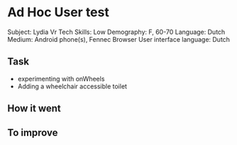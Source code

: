 # Ad Hoc User test

Subject: Lydia Vr
Tech Skills: Low
Demography: F, 60-70
Language: Dutch
Medium: Android phone(s), Fennec Browser
User interface language: Dutch

## Task

- experimenting with onWheels
- Adding a wheelchair accessible toilet

## How it went



## To improve
